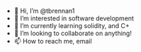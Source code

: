 - 👋 Hi, I’m @tbrennan1
- 👀 I’m interested in software development
- 🌱 I’m currently learning solidity, and C+
- 💞️ I’m looking to collaborate on anything!
- 📫 How to reach me, email

<!---
tbrennan1/tbrennan1 is a ✨ special ✨ repository because its `README.md` (this file) appears on your GitHub profile.
You can click the Preview link to take a look at your changes.
--->
